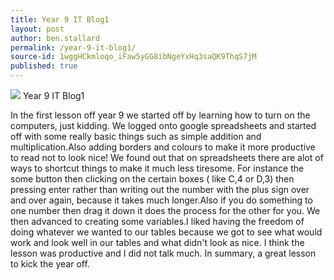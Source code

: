 ```yaml
---
title: Year 9 IT Blog1
layout: post
author: ben.stallard
permalink: /year-9-it-blog1/
source-id: 1wggHCkmloqo_iFaw5yGG8ibNgeYxHq3saQK9ThqS7jM
published: true
---
```

<img src="https://github.com/benstallard/benstallard.github.io/blob/master/images/spreadsheets.png?raw=true">
Year 9 IT Blog1

In the first lesson off year 9 we started off by learning how to turn on the computers, just kidding. We logged onto google spreadsheets and started off with some really basic things such as simple addition and multiplication.Also adding borders and colours to make it more productive to read not to look nice! We found out that on spreadsheets there are alot of ways to shortcut things to make it much less tiresome. For instance the some button then clicking on the certain boxes ( like C,4 or D,3) then pressing enter rather than writing out the number with the plus sign over and over again, because it takes much longer.Also if you do something to one number then drag it down it does the process for the other for you. We then advanced to creating some variables.I liked having the freedom of doing whatever we wanted to our tables because we got to see what would work and look well in our tables and what didn't look as nice. 
 I think the lesson was productive and I did not talk much. In summary, a great lesson to kick the year off.

